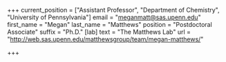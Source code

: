 +++
current_position = ["Assistant Professor", "Department of Chemistry", "University of Pennsylvania"]
email = "meganmatt@sas.upenn.edu"
first_name = "Megan"
last_name = "Matthews"
position = "Postdoctoral Associate"
suffix = "Ph.D."
[lab]
text = "The Matthews Lab"
url = "http://web.sas.upenn.edu/matthewsgroup/team/megan-matthews/"

+++
